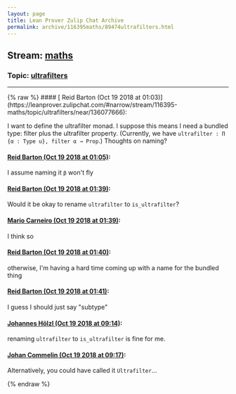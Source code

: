 ```yaml
---
layout: page
title: Lean Prover Zulip Chat Archive 
permalink: archive/116395maths/89474ultrafilters.html
---
```


## Stream: [maths](https://leanprover-community.github.io/archive/116395maths/index.html)
### Topic: [ultrafilters](https://leanprover-community.github.io/archive/116395maths/89474ultrafilters.html)

---

<base href="https://leanprover.zulipchat.com">
{% raw %}
#### [ Reid Barton (Oct 19 2018 at 01:03)](https://leanprover.zulipchat.com/#narrow/stream/116395-maths/topic/ultrafilters/near/136077666):
<p>I want to define the ultrafilter monad. I suppose this means I need a bundled type: filter plus the ultrafilter property. (Currently, we have <code>ultrafilter : Π {α : Type u}, filter α → Prop</code>.) Thoughts on naming?</p>

#### [ Reid Barton (Oct 19 2018 at 01:05)](https://leanprover.zulipchat.com/#narrow/stream/116395-maths/topic/ultrafilters/near/136077752):
<p>I assume naming it <code>β</code> won't fly</p>

#### [ Reid Barton (Oct 19 2018 at 01:39)](https://leanprover.zulipchat.com/#narrow/stream/116395-maths/topic/ultrafilters/near/136079204):
<p>Would it be okay to rename <code>ultrafilter</code> to <code>is_ultrafilter</code>?</p>

#### [ Mario Carneiro (Oct 19 2018 at 01:39)](https://leanprover.zulipchat.com/#narrow/stream/116395-maths/topic/ultrafilters/near/136079213):
<p>I think so</p>

#### [ Reid Barton (Oct 19 2018 at 01:40)](https://leanprover.zulipchat.com/#narrow/stream/116395-maths/topic/ultrafilters/near/136079266):
<p>otherwise, I'm having a hard time coming up with a name for the bundled thing</p>

#### [ Reid Barton (Oct 19 2018 at 01:41)](https://leanprover.zulipchat.com/#narrow/stream/116395-maths/topic/ultrafilters/near/136079285):
<p>I guess I should just say "subtype"</p>

#### [ Johannes Hölzl (Oct 19 2018 at 09:14)](https://leanprover.zulipchat.com/#narrow/stream/116395-maths/topic/ultrafilters/near/136094257):
<p>renaming <code>ultrafilter</code> to <code>is_ultrafilter</code> is fine for me.</p>

#### [ Johan Commelin (Oct 19 2018 at 09:17)](https://leanprover.zulipchat.com/#narrow/stream/116395-maths/topic/ultrafilters/near/136094337):
<p>Alternatively, you could have called it <code>Ultrafilter</code>...</p>


{% endraw %}
